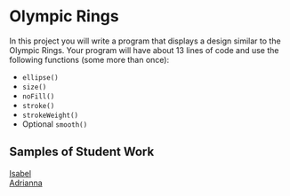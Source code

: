 Olympic Rings
=============

In this project you will write a program that displays a design similar to the Olympic Rings. Your program will have about 13 lines of code and use the following functions (some more than once):

*	`ellipse()`  
*	`size()`  
*	`noFill()`  
*	`stroke()`  
*	`strokeWeight()`
*	Optional `smooth()`  

Samples of Student Work
-----------------------
[Isabel](http://isabel98b.github.io/OlympicRings)   
[Adrianna](http://bartalottia16.github.io/OlympicRings)   
